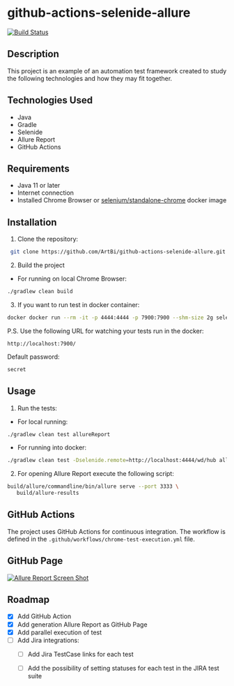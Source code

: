 # github-actions-selenide-allure

[![Build Status](https://github.com/ArtBi/github-actions-selenide-allure/actions/workflows/chrome-test-execution.yml/badge.svg)](https://github.com/ArtBi/github-actions-selenide-allure/actions/workflows/chrome-test-execution.yml)

## Description

This project is an example of an automation test framework created to study the following technologies and how they may fit together.

## Technologies Used

* Java
* Gradle
* Selenide
* Allure Report
* GitHub Actions

## Requirements

* Java 11 or later
* Internet connection
* Installed Chrome Browser or [selenium/standalone-chrome](https://hub.docker.com/r/selenium/standalone-chrome/tags) docker image

## Installation

1. Clone the repository:
 ```sh
  git clone https://github.com/ArtBi/github-actions-selenide-allure.git
  ```

2. Build the project

* For running on local Chrome Browser:

```sh 
./gradlew clean build
```

3. If you want to run test in docker container:

```sh 
docker docker run --rm -it -p 4444:4444 -p 7900:7900 --shm-size 2g selenium/standalone-chrome:110.0
```

P.S. Use the following URL for watching your tests run in the docker:

```url 
http://localhost:7900/ 
```

Default password:

```pas 
secret
```

## Usage

1. Run the tests:

* For local running:

```sh 
./gradlew clean test allureReport
```

* For running into docker:

```sh 
./gradlew clean test -Dselenide.remote=http://localhost:4444/wd/hub allureReport
```

2. For opening Allure Report execute the following script:
```sh 
build/allure/commandline/bin/allure serve --port 3333 \
   build/allure-results

```

## GitHub Actions

The project uses GitHub Actions for continuous integration. The workflow is defined in the ```.github/workflows/chrome-test-execution.yml``` file.

## GitHub Page

[![Allure Report Screen Shot](https://www.softwaretestingmagazine.com/wp-content/uploads/allure-e1613467667693.jpg)](https://artbi.github.io/github-actions-selenide-allure)


## Roadmap

- [x] Add GitHub Action
- [x] Add generation Allure Report as GitHub Page
- [x] Add parallel execution of test
- [ ] Add Jira integrations:
  - [ ] Add Jira TestCase links for each test
  - [ ] Add the possibility of setting statuses for each test in the JIRA test suite




